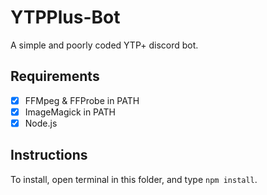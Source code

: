# YTPPlus-Bot
 A simple and poorly coded YTP+ discord bot.

## Requirements
- [x] FFMpeg & FFProbe in PATH
- [x] ImageMagick in PATH
- [x] Node.js

## Instructions

To install, open terminal in this folder, and type `npm install`.